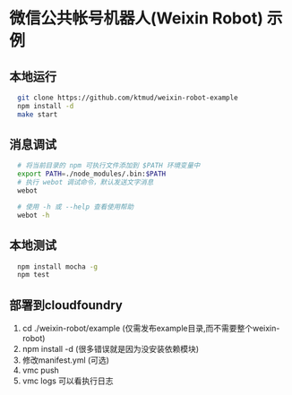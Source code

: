 # 微信公共帐号机器人(Weixin Robot) 示例

## 本地运行

```bash
  git clone https://github.com/ktmud/weixin-robot-example
  npm install -d
  make start
```

## 消息调试

```bash
  # 将当前目录的 npm 可执行文件添加到 $PATH 环境变量中
  export PATH=./node_modules/.bin:$PATH
  # 执行 webot 调试命令，默认发送文字消息
  webot 

  # 使用 -h 或 --help 查看使用帮助
  webot -h
```

## 本地测试

```bash
  npm install mocha -g
  npm test
```

## 部署到cloudfoundry

1. cd ./weixin-robot/example (仅需发布example目录,而不需要整个weixin-robot)
2. npm install -d  (很多错误就是因为没安装依赖模块)
3. 修改manifest.yml (可选)
4. vmc push
5. vmc logs 可以看执行日志
